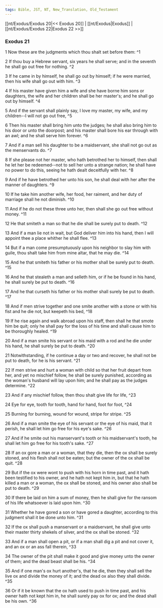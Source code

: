 ```yaml
---
tags: Bible, JST, NT, New_Translation, Old_Testament
---
```


[[nt/Exodus/Exodus 20|<< Exodus 20]] | [[nt/Exodus|Exodus]] | [[nt/Exodus/Exodus 22|Exodus 22 >>]]

### Exodus 21

1 Now these are the judgments which thou shalt set before them:  ^1

2 If thou buy a Hebrew servant, six years he shall serve; and in the seventh he shall go out free for nothing.  ^2

3 If he came in by himself, he shall go out by himself; if he were married, then his wife shall go out with him.  ^3

4 If his master have given him a wife and she have borne him sons or daughters, the wife and her children shall be her master\'s; and he shall go out by himself.  ^4

5 And if the servant shall plainly say, I love my master, my wife, and my children\--I will not go out free,  ^5

6 Then his master shall bring him unto the judges; he shall also bring him to his door or unto the doorpost; and his master shall bore his ear through with an awl; and he shall serve him forever.  ^6

7 And if a man sell his daughter to be a maidservant, she shall not go out as the menservants do.  ^7

8 If she please not her master, who hath betrothed her to himself, then shall he let her be redeemed\--not to sell her unto a strange nation; he shall have no power to do this, seeing he hath dealt deceitfully with her.  ^8

9 And if he have betrothed her unto his son, he shall deal with her after the manner of daughters.  ^9

10 If he take him another wife, her food, her raiment, and her duty of marriage shall he not diminish.  ^10

11 And if he do not these three unto her, then shall she go out free without money.  ^11

12 He that smiteth a man so that he die shall be surely put to death.  ^12

13 And if a man lie not in wait, but God deliver him into his hand, then I will appoint thee a place whither he shall flee.  ^13

14 But if a man come presumptuously upon his neighbor to slay him with guile, thou shalt take him from mine altar, that he may die.  ^14

15 And he that smiteth his father or his mother shall be surely put to death.  ^15

16 And he that stealeth a man and selleth him, or if he be found in his hand, he shall surely be put to death.  ^16

17 And he that curseth his father or his mother shall surely be put to death.  ^17

18 And if men strive together and one smite another with a stone or with his fist and he die not, but keepeth his bed,  ^18

19 If he rise again and walk abroad upon his staff, then shall he that smote him be quit; only he shall pay for the loss of his time and shall cause him to be thoroughly healed.  ^19

20 And if a man smite his servant or his maid with a rod and he die under his hand, he shall surely be put to death.  ^20

21 Notwithstanding, if he continue a day or two and recover, he shall not be put to death, for he is his servant.  ^21

22 If men strive and hurt a woman with child so that her fruit depart from her, and yet no mischief follow, he shall be surely punished, according as the woman\'s husband will lay upon him; and he shall pay as the judges determine.  ^22

23 And if any mischief follow, then thou shalt give life for life,  ^23

24 Eye for eye, tooth for tooth, hand for hand, foot for foot,  ^24

25 Burning for burning, wound for wound, stripe for stripe.  ^25

26 And if a man smite the eye of his servant or the eye of his maid, that it perish, he shall let him go free for his eye\'s sake.  ^26

27 And if he smite out his manservant\'s tooth or his maidservant\'s tooth, he shall let him go free for his tooth\'s sake.  ^27

28 If an ox gore a man or a woman, that they die, then the ox shall be surely stoned, and his flesh shall not be eaten; but the owner of the ox shall be quit.  ^28

29 But if the ox were wont to push with his horn in time past, and it hath been testified to his owner, and he hath not kept him in, but that he hath killed a man or a woman, the ox shall be stoned, and his owner also shall be put to death.  ^29

30 If there be laid on him a sum of money, then he shall give for the ransom of his life whatsoever is laid upon him.  ^30

31 Whether he have gored a son or have gored a daughter, according to this judgment shall it be done unto him.  ^31

32 If the ox shall push a manservant or a maidservant, he shall give unto their master thirty shekels of silver, and the ox shall be stoned.  ^32

33 And if a man shall open a pit, or if a man shall dig a pit and not cover it, and an ox or an ass fall therein,  ^33

34 The owner of the pit shall make it good and give money unto the owner of them; and the dead beast shall be his.  ^34

35 And if one man\'s ox hurt another\'s, that he die, then they shall sell the live ox and divide the money of it; and the dead ox also they shall divide.  ^35

36 Or if it be known that the ox hath used to push in time past, and his owner hath not kept him in, he shall surely pay ox for ox; and the dead shall be his own.  ^36

 
